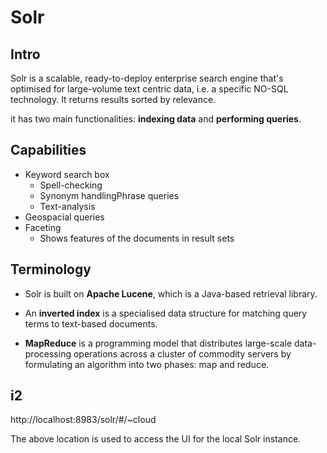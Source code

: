 # Solr

## Intro

Solr is a scalable, ready-to-deploy enterprise search engine that's optimised for large-volume text centric data, i.e. a specific NO-SQL technology. It returns results sorted by relevance.

it has two main functionalities: **indexing data** and **performing queries**.

## Capabilities

* Keyword search box
  * Spell-checking
  * Synonym handlingPhrase queries
  * Text-analysis
* Geospacial queries
* Faceting
  * Shows features of the documents in result sets

## Terminology

* Solr is built on **Apache Lucene**, which is a Java-based retrieval library.

* An **inverted index** is a specialised data structure for matching query terms to text-based documents.

* **MapReduce** is a programming model that distributes large-scale data-processing operations across a cluster of commodity servers by formulating an algorithm into two phases: map and reduce.

## i2

http://localhost:8983/solr/#/~cloud

The above location is used to access the UI for the local Solr instance.

